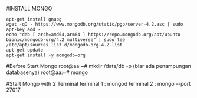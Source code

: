 #INSTALL MONGO
```
apt-get install gnupg
wget -qO - https://www.mongodb.org/static/pgp/server-4.2.asc | sudo apt-key add -
echo "deb [ arch=amd64,arm64 ] https://repo.mongodb.org/apt/ubuntu bionic/mongodb-org/4.2 multiverse" | sudo tee /etc/apt/sources.list.d/mongodb-org-4.2.list
apt-get update
apt-get install -y mongodb-org 
```
#Before Start Mongo
root@aa:~# mkdir /data/db -p (biar ada penampungan databasenya)
root@aa:~# mongo

#Start Mongo with 2 Terminal
terminal 1 : mongod 
terminal 2 : mongo --port 27017
